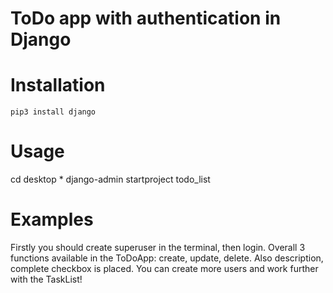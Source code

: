# ToDo app with authentication in Django

# Installation
```
pip3 install django

```

# Usage
cd desktop *
django-admin startproject todo_list

# Examples
Firstly you should create superuser in the terminal, then login. Overall 3 functions available in the ToDoApp: create, update, delete. Also description, complete checkbox is placed. You can create more users and work further with the TaskList!
